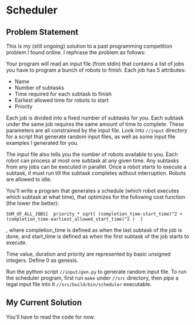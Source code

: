 # Scheduler

## Problem Statement
This is my (still ongoing) solution to a past programming competition problem I found online. I rephrase the problem as follows:

Your program will read an input file (from stdin) that contains a list of jobs you have to program a bunch of robots to finish. Each job has 5 attributes:
* Name
* Number of subtasks
* Time required for each subtask to finish
* Earliest allowed time for robots to start
* Priority

Each job is divided into a fixed number of subtasks for you. Each subtask under the same job requires the same amount of time to complete. These parameters are all constrained by the input file. Look into ```//input``` directory for a script that generate random input files, as well as some input file examples I generated for you.

The input file also tells you the number of robots available to you. Each robot can process at most one subtask at any given time. Any subtasks from any jobs can be executed in parallel. Once a robot starts to execute a subtask, it must run till the subtask completes without interruption. Robots are allowed to idle.

You'll write a program that generates a schedule (which robot executes which subtask at what time), that optimizes for the following cost function (the lower the better):

    SUM_OF_ALL_JOBS[  priority * sqrt( (completion_time-start_time)^2 + (completion_time-earliest_allowed_start_time)^2 )  ]

, where completion_time is defined as when the last subtask of the job is done, and start_time is defined as when the first subtask of the job starts to execute.

Time value, duration and priority are represented by basic unsigned integers. Define 0 as genesis.

Run the python script ```//input/gen.py``` to generate random input file. To run the scheduler program, first run ```make``` under ```//src``` directory, then pipe a legal input file into it ```//src/build/bin/scheduler``` executable.

## My Current Solution

You'll have to read the code for now.

